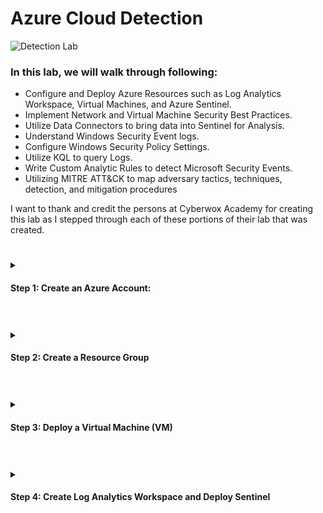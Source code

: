 # Azure Cloud Detection

![Detection Lab](https://github.com/0xbythesecond/azure-cloud-detection/blob/main/Detection%20Lab.png?raw=true)

### In this lab, we will walk through following:

- Configure and Deploy Azure Resources such as Log Analytics Workspace, Virtual Machines, and Azure Sentinel.
- Implement Network and Virtual Machine Security Best Practices.
- Utilize Data Connectors to bring data into Sentinel for Analysis.
- Understand Windows Security Event logs.
- Configure Windows Security Policy Settings.
- Utilize KQL to query Logs.
- Write Custom Analytic Rules to detect Microsoft Security Events.
- Utilizing MITRE ATT&CK to map adversary tactics, techniques, detection, and mitigation procedures

I want to thank and credit the persons at Cyberwox Academy for creating this lab as I stepped through each of these portions of their lab that was created.


#
<details>
<summary>
    
#### Step 1: Create an Azure Account:
    
</summary>

Use this <a href="https://azure.microsoft.com/en-us/free/"> link </a> to create your Account. This process will automatically set up your account and associated Azure Subscription.
</details>

#

<details>
<summary>
  
#### Step 2: Create a Resource Group
  
  </summary>  
<br />
When working with Azure Resources, Resource groups are logical containers for all our resources. We will first create a resource group to group all the resources we will use for this lab. These resources will include a Windows 10 VM, Log Analytics Workspace, and an Azure Sentinel Resource.

Search “Resource Group” in the Azure Portal Search Bar and Follow the on-screen prompts for the basic tab. Tags will not be required for this lab, so we can move forward by selecting to 'Review + Create' to move forward. Once that's done, you can choose to 'Create' to finalize the creation of the Resource Group. 
<p align="center"> <img src="https://i.imgur.com/RQqOGqR.png" height="50%" width="50%" alt="Create Resource Group"/></p>

Select 'Create' here
<p align="center"> <img src="https://i.imgur.com/7vjp64F.png" height="50%" width="50%" alt="Create Final Step of Resource Group"/></p>

  </details>
  
  #
  
 <details> 
  
 <summary>  
   
#### Step 3: Deploy a Virtual Machine (VM) 
   
   </summary>
In this lab, we will be collecting our data from a Windows Virtual Machine. To deploy a Virtual Machine you can do a quick search in the Azure portal search bar for "Virtual Machine" and once Virtual Machine is selected, you will then choose 'Create' to begin the steps of creation. 

#### Click Create:
<p align="center"> <img src="https://i.imgur.com/tO1HB49.png" height="50%" width="50%" alt="Create Virtual Machine"/></p>


Use the resource group created in the first step and fill out the required field to create your virtual machine. In the image above, the (US) East US is selected as the region that will house the Virtual Machine. 

<h6> Note: When selecting your region, keep in mind that some virtual machines may not be available and cost will vary depending on the region selected. </h6> 

Use all the default settings on the Basics Tab and fill in the appropriate field.

  >**Note**: *Please remember your admin username and password as this is how you will authenticate to the Virtual Machine.*

For this lab the default settings in Disks, Networking, Management, Advanced, and Tags are sufficient. We will make the appropriate network changes later.

Click Review + create to start the creation of your virtual machine. After selecting to 'Review + Create', you will see a summary of the what has been selected in creating the VM. 

  >**Note**: *Be sure to select the check box confirming `I confirm I have an eligible Windows 10 license with multi-tenant hosting rights`. Without this selected, it will not allow the validation to process as "passed" successfully.*

<p align="center"> <img src="https://i.imgur.com/FzvKNU1.png" height="50%" width="50%" alt="Select default settings for Virtual Machine"/></p>

<p align="center"> <img src="https://i.imgur.com/XNwwt6D.png" height="50%" width="50%" alt="Select checkbox to confirm windows License"/></p>

Once you have selected to 'Create' in the confirmation page, you will then be presented with messaging showing that 'Your deployment is complete.'

<p align="center"> <img src="https://i.imgur.com/vQVWHrq.png" height="50%" width="50%" alt="Create VM Final"/></p>
  
<p align="center"> <img src="https://i.imgur.com/4WWjAUg.png" height="50%" width="50%" alt="Confirm VM Creation"/></p>

When you deploy a virtual machine in Azure, that virtual machine is placed on a Virtual Network (vnet). Your Virtual Machine is assigned an IP address on that network as well as a network interface. Another Azure security feature that is implemented with the default settings we used are Network Security Groups (NSG). A NSG is used to filter network traffic to and from Azure resources. Similar to a firewall, filtering is based on rules that dictate source des andtination ports as well as the network protocols that are allowed or denied.

If we go to back to our resource group we created earlier we can see the Virtual Network and NSG listed as resources.

<p align="center"> <img src="https://i.imgur.com/hRNvlwM.png" height="50%" width="50%" alt="Displays the NSG in the RG"/></p>

If we select our NSG we can see the default rules.

<p align="center"> <img src="https://i.imgur.com/f76zN77.png" height="50%" width="50%" alt="Displays default NSG settings"/></p>

Previously when we were creating our virtual machine we enabled this setting:

<p align="center"> <img src="https://i.imgur.com/yAz3tYz.png" height="50%" width="50%" alt="Displays inbound port rules"/></p>

If you look at the first rule (image above), you will see that inbound RDP traffic is allowed from any source to any destination. RDP is necessary to access our VM. However, with this current setting, anyone who obtains our public IP (which can be possibly be obtained via network scan) can potentially connect to the VM as this is public facing. This presents a security risk as it makes the VM vulnerable to possibly a brute force or password spray attack.

In order to reduce our attack surface, we need to enable a security feature called 'Just in Time' access. You can read more about this at the following <a href="https://docs.microsoft.com/en-us/azure/defender-for-cloud/just-in-time-access-usage?tabs=jit-config-asc%2Cjit-request-asc">link</a>.

Essentially what this feature does is only provide access to our Virtual Machine when necessary via time-based restrictions as well as implements the principle of least privilege by giving the option to restrict access to certain IP’s as well as RBAC roles.

Anyone who wants access to the VM will need to request and based on their IP and assigned role they would be granted or denied access. By default when creating your Azure Account you are a Global Administrator so upon request you will be granted access to the VM. To set this up we will perform the following steps:

Search "Microsoft Defender for Cloud" in the search bar at the top of the Azure Portal and select the service. You will see a page similar to this. On the left pane select “environment settings”

<p align="center"> <img src="https://i.imgur.com/2xkkrn0.png" height="50%" width="50%" alt="Select Environment Settings"/></p>

Select your Azure Subscription from the list provided. Upon selection, the following services will be seen on the screen. By default, Enhanced security is off but you will want to select the Enable All Microsoft Defender for Cloud Plans. You will be given a 30 free trial so be sure to disable when finished with the lab to avoid any cost. You can select then “Enable all option” and hit save.

<p align="center"> <img src="https://i.imgur.com/3HgsPyd.png" height="50%" width="50%" alt="select subscription for defender for cloud"/></p>

<p align="center"> <img src="https://i.imgur.com/GGsWmBq.png" height="50%" width="50%" alt="Enable All Microsoft Defender for Cloud Plans"/></p>

After enabling the plan, navigate back to the homepage for Defender for Cloud and select 'Workload Protections' on the left pane. That will then present the following screen:

<p align="center"> <img src="https://i.imgur.com/8nVRGqD.png" height="50%" width="50%" alt="Enable All Microsoft Defender for Cloud Plans"/></p>

Now, we will go back to our VMs that we created previously and then select 'labvm'. Once labvm is selected, we will choose 'Connect' on the left panel. Upon reaching the connect configuration page, we will select the 'Enable Just-in-time' button. 

<p align="center"> <img src="https://i.imgur.com/8Axd4aF.png" height="50%" width="50%" alt="Enable Just-in-time button"/></p>

<p align="center"> <img src="https://i.imgur.com/v1tc2BX.png"  height="50%" width="50%" alt="Enable Just-in-time button confirm"/></p>


To confirm the change that we have just created, we will go to the 'Networking' option on the left panel to view the rules that have been set in place. At the top of the provided rules table, we can now see that the Just-In-Time 'Security-Center-JITRule' has been implemented and will be executed before the RDP due to rule prioritization.

<p align="center"> <img src="https://i.imgur.com/Sy35VVI.png" height="50%" width="50%" alt="Networking Rules Show JIT "/></p>

Now that your JIT has been enabled, we will go to your VM settings and click Connect on the left pane. Select “My IP” as Source IP Request Access. Select “Request access”.

<p align="center"> <img src="https://i.imgur.com/dUNYnXs.png" height="50%" width="50%" alt="Request Access"/></p>


If we go to the networking tab for our VM we can see our rules have been updated. Now RDP traffic is allowed for a certain amount of time only from the IP of your computer. Anyone else who attempts to establish and RDP connection will be blocked via our Just in Time Access rules.

<p align="center"> <img src="https://i.imgur.com/JovRj9g.png" height="50%" width="50%" alt="RDP is allowed for certain traffic"/></p>
</details>

#

<details>
<summary>
  
#### Step 4: Create Log Analytics Workspace and Deploy Sentinel

</summary>
When working with Log Data in Azure we need somewhere to store/operate that data. Log Analytics workspace is used to collect and store log data from Azure Resources.

To configure a Log Analytic workspace:

Search “Microsoft Sentinel” in Search Bar in Azure Portal. This will prompt you to create a Log Analytics Workspace.

Use the same resource group and region used for the Azure Virtual Machine you created in the previous step when filling out the necessary fields to create your Log Analytics workspace.


<p align="center"> <img src="https://i.imgur.com/jcBrBCe.png" height="50%" width="50%" alt="Create Log Analytics Workspace"/></p>

Click “review + create” to create the Log Analytics Workspace. Then choosing "Create" to finalize the creation of the workspace, you are presented with the following page. 

<p align="center"> <img src="https://i.imgur.com/SEvU6Ik.png" height="50%" width="50%" alt=" Review-Create Log Analytics Workspace"/></p>

After creating the Log Analytics Workspace search 'Sentinel' in the search bar.

<p align="center"> <img src="https://i.imgur.com/ggqb8X8.png" height="50%" width="50%" alt=" Review-Create Log Analytics Workspace"/></p>

Once you have selected your workspace, scroll to the bottom of the page and select Add.

<p align="center"> <img src="https://i.imgur.com/DMY2CLx.png" height="50%" width="50%" alt=" Select Add button"/></p>

<a href="https://github.com/0xbythesecond/getting-data-into-sentinel"> Part 2: Getting Data into Sentinel </a>


